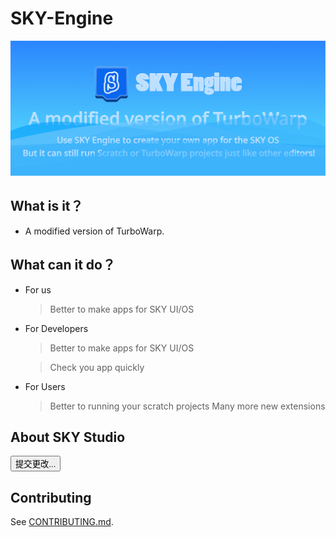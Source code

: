 # SKY-Engine

![Tux, SKY Engine Title](/SKYEngineTitle.png)

## **What is it？**

*   A modified version of TurboWarp.

## **What can it do？**
*    For us
     > Better to make apps for SKY UI/OS
*    For Developers

     > Better to make apps for SKY UI/OS
     
     > Check you app quickly
     
*    For Users
     > Better to running your scratch projects
     > Many more new extensions

## **About SKY Studio**

<html>
     <button type="button" data-hotkey="Mod+s" class="prc-Button-ButtonBase-c50BI BlobEditor-module__Button--c1rQR" data-loading="false" data-no-visuals="true" data-size="medium" data-variant="primary" aria-describedby=":re5:-loading-announcement"><span data-component="buttonContent" data-align="center" class="prc-Button-ButtonContent-HKbr-"><span data-component="text" class="prc-Button-Label-pTQ3x" _msttexthash="10892830" _msthash="1430">提交更改...</span></span></button>
<html>

## Contributing

See [CONTRIBUTING.md](CONTRIBUTING.md).
